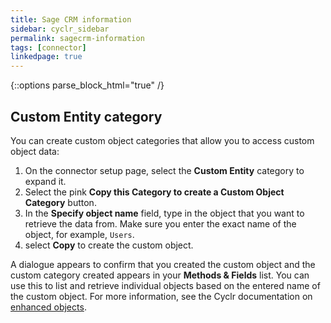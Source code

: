 ```yaml
---
title: Sage CRM information
sidebar: cyclr_sidebar
permalink: sagecrm-information
tags: [connector]
linkedpage: true
---
```

{::options parse_block_html="true" /}
<section class="card">

## Custom Entity category

You can create custom object categories that allow you to access custom object data:

1. On the connector setup page, select the **Custom Entity** category to expand it.
2. Select the pink **Copy this Category to create a Custom Object Category** button.
3. In the **Specify object name** field, type in the object that you want to retrieve the data from. Make sure you enter the exact name of the object, for example, `Users`.
4. select **Copy** to create the custom object. 

A dialogue appears to confirm that you created the custom object and the custom category created appears in your **Methods & Fields** list. You can use this to list and retrieve individual objects based on the entered name of the custom object. For more information, see the Cyclr documentation on [enhanced objects](https://docs.cyclr.com/enhanced-objects).

</section>
